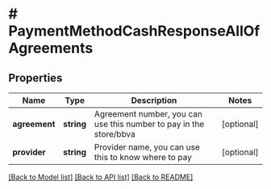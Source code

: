 # # PaymentMethodCashResponseAllOfAgreements

## Properties

Name | Type | Description | Notes
------------ | ------------- | ------------- | -------------
**agreement** | **string** | Agreement number, you can use this number to pay in the store/bbva | [optional]
**provider** | **string** | Provider name, you can use this to know where to pay | [optional]

[[Back to Model list]](../../README.md#models) [[Back to API list]](../../README.md#endpoints) [[Back to README]](../../README.md)
